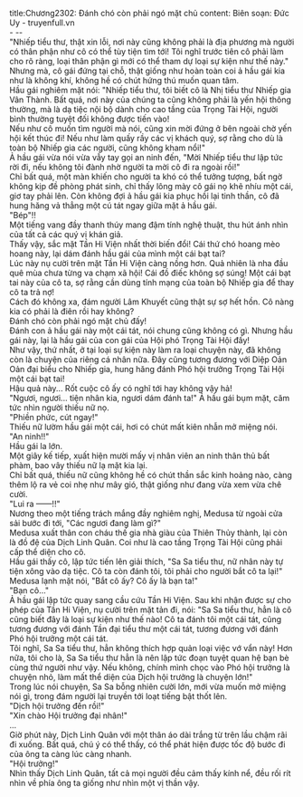 title:Chương2302: Đánh chó còn phải ngó mặt chủ
content:
Biên soạn: Đức Uy - truyenfull.vn<br>- --<br>"Nhiếp tiểu thư, thật xin lỗi, nơi này cũng không phải là địa phương mà người có thân phận như cô có thể tùy tiện tìm tới! Tôi nghĩ trước tiên cô phải làm cho rõ ràng, loại thân phận gì mới có thể tham dự loại sự kiện như thế này."<br>Nhưng mà, cô gái đứng tại chỗ, thật giống như hoàn toàn coi ả hầu gái kia như là không khí, không hề có chút hứng thú muốn quan tâm.<br>Hầu gái nghiêm mặt nói: "Nhiếp tiểu thư, tôi biết cô là Nhị tiểu thư Nhiếp gia Vân Thành. Bất quá, nơi này của chúng ta cũng không phải là yến hội thông thường, mà là dạ tiệc nội bộ dành cho cao tầng của Trọng Tài Hội, người bình thường tuyệt đối không được tiến vào!<br>Nếu như cô muốn tìm người mà nói, cũng xin mời đứng ở bên ngoài chờ yến hội kết thúc đi! Nếu như làm quấy rầy các vị khách quý, sợ rằng cho dù là toàn bộ Nhiếp gia các người, cũng không kham nổi!"<br>Ả hầu gái vừa nói vừa vẫy tay gọi an ninh đến, "Mời Nhiếp tiểu thư lập tức rời đi, nếu không tôi đành nhờ người ta mời cô đi ra ngoài rồi!"<br>Chỉ bất quá, một màn khiến cho người ta khó có thể tưởng tượng, bất ngờ không kịp đề phòng phát sinh, chỉ thấy lông mày cô gái nọ khẽ nhíu một cái, giơ tay phải lên. Còn không đợi ả hầu gái kia phục hồi lại tinh thần, cô đã hung hăng vả thẳng một cú tát ngay giữa mặt ả hầu gái.<br>"Bép"!!<br>Một tiếng vang đầy thanh thúy mang đậm tính nghệ thuật, thu hút ánh nhìn của tất cả các quý vị khán giả.<br>Thấy vậy, sắc mặt Tần Hi Viện nhất thời biến đổi! Cái thứ chó hoang mèo hoang này, lại dám đánh hầu gái của mình một cái bạt tai?<br>Lúc này nụ cười trên mặt Tần Hi Viện càng nồng hơn. Quả nhiên là nha đầu quê mùa chưa từng va chạm xã hội! Cái đồ điếc không sợ súng! Một cái bạt tai này của cô ta, sợ rằng cần dùng tính mạng của toàn bộ Nhiếp gia để thay cô ta trả nợ!<br>Cách đó không xa, đám người Lâm Khuyết cũng thật sự sợ hết hồn. Cô nàng kia có phải là điên rồi hay không?<br>Đánh chó còn phải ngó mặt chủ đấy!<br>Đánh con ả hầu gái này một cái tát, nói chung cũng không có gì. Nhưng hầu gái này, lại là hầu gái của con gái của Hội phó Trọng Tài Hội đấy!<br>Như vậy, thứ nhất, ở tại loại sự kiện này làm ra loại chuyện này, đã không còn là chuyện của riêng cá nhân nữa. Đây cũng tương đương với Diệp Oản Oản đại biểu cho Nhiếp gia, hung hăng đánh Phó hội trưởng Trọng Tài Hội một cái bạt tai!<br>Hậu quả này... Rốt cuộc cô ấy có nghĩ tới hay không vậy hả!<br>"Ngươi, ngươi... tiện nhân kia, ngươi dám đánh ta!" Ả hầu gái bụm mặt, căm tức nhìn người thiếu nữ nọ.<br>"Phiền phức, cút ngay!"<br>Thiếu nữ lườm hầu gái một cái, hơi có chút mất kiên nhẫn mở miệng nói.<br>"An ninh!!"<br>Hầu gái la lớn.<br>Một giây kế tiếp, xuất hiện mười mấy vị nhân viên an ninh thân thủ bất phàm, bao vây thiếu nữ lạ mặt kia lại.<br>Chỉ bất quá, thiếu nữ cũng không hề có chút thần sắc kinh hoảng nào, càng thêm lộ ra vẻ coi nhẹ như mây gió, thật giống như đang vừa xem vừa chê cười.<br>"Lui ra ——!!"<br>Nương theo một tiếng trách mắng đầy nghiêm nghị, Medusa từ ngoài cửa sải bước đi tới, "Các ngươi đang làm gì?"<br>Medusa xuất thân con cháu thế gia nhà giàu của Thiên Thủy thành, lại còn là đồ đệ của Dịch Linh Quân. Coi như là cao tầng Trọng Tài Hội cũng phải cấp thể diện cho cô.<br>Hầu gái thấy cô, lập tức tiến lên giải thích, "Sa Sa tiểu thư, nữ nhân này tự tiện xông vào dạ tiệc. Cô ta còn đánh tôi, tôi phải cho người bắt cô ta lại!"<br>Medusa lạnh mặt nói, "Bắt cô ấy? Cô ấy là bạn ta!"<br>"Bạn cô..."<br>Ả hầu gái lập tức quay sang cầu cứu Tần Hi Viện. Sau khi nhận được sự cho phép của Tần Hi Viện, nụ cười trên mặt tản đi, nói: "Sa Sa tiểu thư, hẳn là cô cũng biết đây là loại sự kiện như thế nào! Cô ta đánh tôi một cái tát, cũng tương đương với đánh Tần đại tiểu thư một cái tát, tương đương với đánh Phó hội trưởng một cái tát.<br>Tôi nghĩ, Sa Sa tiểu thư, hẳn không thích hợp quản loại việc vớ vẩn này! Hơn nữa, tôi cho là, Sa Sa tiểu thư hẳn là nên lập tức đoạn tuyệt quan hệ bạn bè cùng thứ người như vậy. Nếu không, chính mình chọc vào Phó hội trưởng là chuyện nhỏ, làm mất thể diện của Dịch hội trưởng là chuyện lớn!"<br>Trong lúc nói chuyện, Sa Sa bỗng nhiên cười lớn, mới vừa muốn mở miệng nói gì, trong đám người lại truyền tới loạt tiếng bật thốt lên.<br>"Dịch hội trưởng đến rồi!"<br>"Xin chào Hội trưởng đại nhân!"<br>...<br>Giờ phút này, Dịch Linh Quân với một thân áo dài trắng từ trên lầu chậm rãi đi xuống. Bất quá, chú ý có thể thấy, có thể phát hiện được tốc độ bước đi của ông ta càng lúc càng nhanh.<br>"Hội trưởng!"<br>Nhìn thấy Dịch Linh Quân, tất cả mọi người đều cảm thấy kính nể, đều rối rít nhìn về phía ông ta giống như nhìn một vị thần vậy.